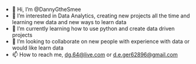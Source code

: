 - 👋 Hi, I’m @DannyGtheSmee
- 👀 I’m interested in Data Analytics, creating new projects all the time and learning new data and new ways to learn data
- 🌱 I’m currently learning how to use python and create data driven projects
- 💞️ I’m looking to collaborate on new people with experience with data or would like learn data
- 📫 How to reach me, dg.64@live.com or d.e.ger62896@gmail.com

<!---
DannyGtheSmee/DannyGtheSmee is a ✨ special ✨ repository because its `README.md` (this file) appears on your GitHub profile.
You can click the Preview link to take a look at your changes.
--->
